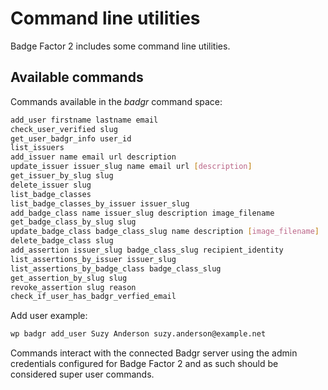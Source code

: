 # Command line utilities

Badge Factor 2 includes some command line utilities.

## Available commands

Commands available in the _badgr_ command space:

```bash
add_user firstname lastname email
check_user_verified slug
get_user_badgr_info user_id
list_issuers
add_issuer name email url description
update_issuer issuer_slug name email url [description]
get_issuer_by_slug slug
delete_issuer slug
list_badge_classes
list_badge_classes_by_issuer issuer_slug
add_badge_class name issuer_slug description image_filename
get_badge_class_by_slug slug
update_badge_class badge_class_slug name description [image_filename]
delete_badge_class slug
add_assertion issuer_slug badge_class_slug recipient_identity
list_assertions_by_issuer issuer_slug
list_assertions_by_badge_class badge_class_slug
get_assertion_by_slug slug
revoke_assertion slug reason
check_if_user_has_badgr_verfied_email
```

Add user example:

```bash
wp badgr add_user Suzy Anderson suzy.anderson@example.net
```

Commands interact with the connected Badgr server using the admin credentials configured for Badge Factor 2 and as such should be considered super user commands.
